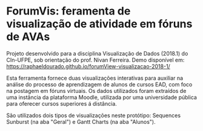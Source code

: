 # ForumVis: feramenta de visualização de atividade em fóruns de AVAs

Projeto desenvolvido para a disciplina Visualização de Dados (2018.1) do CIn-UFPE, sob orientação do prof. Nivan Ferreira.
Demo disponível em: https://raphaeldourado.github.io/forumView-visualizacao-2018-1/

Esta ferramenta fornece duas visualizações interativas para auxiliar na análise do processo de aprendizagem de alunos de cursos EAD, com foco na postagem em fóruns virtuais. Os dados utilizados foram extraídos de uma instância da plataforma Moodle, utilizada por uma universidade pública para oferecer cursos superiores á distância.

São utilizados dois tipos de visualizações neste protótipo: Sequences Sunburst (na aba "Geral") e Gantt Charts (na aba "Alunos").
